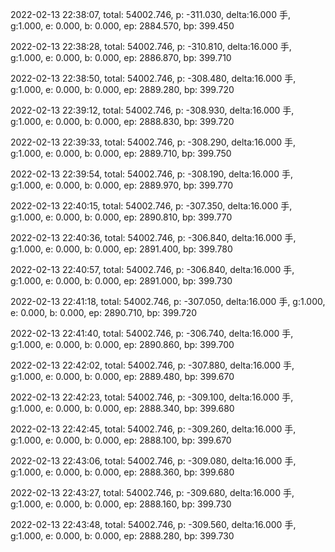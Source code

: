 2022-02-13 22:38:07, total: 54002.746, p: -311.030, delta:16.000 手, g:1.000, e: 0.000, b: 0.000, ep: 2884.570, bp: 399.450

2022-02-13 22:38:28, total: 54002.746, p: -310.810, delta:16.000 手, g:1.000, e: 0.000, b: 0.000, ep: 2886.870, bp: 399.710

2022-02-13 22:38:50, total: 54002.746, p: -308.480, delta:16.000 手, g:1.000, e: 0.000, b: 0.000, ep: 2889.280, bp: 399.720

2022-02-13 22:39:12, total: 54002.746, p: -308.930, delta:16.000 手, g:1.000, e: 0.000, b: 0.000, ep: 2888.830, bp: 399.720

2022-02-13 22:39:33, total: 54002.746, p: -308.290, delta:16.000 手, g:1.000, e: 0.000, b: 0.000, ep: 2889.710, bp: 399.750

2022-02-13 22:39:54, total: 54002.746, p: -308.190, delta:16.000 手, g:1.000, e: 0.000, b: 0.000, ep: 2889.970, bp: 399.770

2022-02-13 22:40:15, total: 54002.746, p: -307.350, delta:16.000 手, g:1.000, e: 0.000, b: 0.000, ep: 2890.810, bp: 399.770

2022-02-13 22:40:36, total: 54002.746, p: -306.840, delta:16.000 手, g:1.000, e: 0.000, b: 0.000, ep: 2891.400, bp: 399.780

2022-02-13 22:40:57, total: 54002.746, p: -306.840, delta:16.000 手, g:1.000, e: 0.000, b: 0.000, ep: 2891.000, bp: 399.730

2022-02-13 22:41:18, total: 54002.746, p: -307.050, delta:16.000 手, g:1.000, e: 0.000, b: 0.000, ep: 2890.710, bp: 399.720

2022-02-13 22:41:40, total: 54002.746, p: -306.740, delta:16.000 手, g:1.000, e: 0.000, b: 0.000, ep: 2890.860, bp: 399.700

2022-02-13 22:42:02, total: 54002.746, p: -307.880, delta:16.000 手, g:1.000, e: 0.000, b: 0.000, ep: 2889.480, bp: 399.670

2022-02-13 22:42:23, total: 54002.746, p: -309.100, delta:16.000 手, g:1.000, e: 0.000, b: 0.000, ep: 2888.340, bp: 399.680

2022-02-13 22:42:45, total: 54002.746, p: -309.260, delta:16.000 手, g:1.000, e: 0.000, b: 0.000, ep: 2888.100, bp: 399.670

2022-02-13 22:43:06, total: 54002.746, p: -309.080, delta:16.000 手, g:1.000, e: 0.000, b: 0.000, ep: 2888.360, bp: 399.680

2022-02-13 22:43:27, total: 54002.746, p: -309.680, delta:16.000 手, g:1.000, e: 0.000, b: 0.000, ep: 2888.160, bp: 399.730

2022-02-13 22:43:48, total: 54002.746, p: -309.560, delta:16.000 手, g:1.000, e: 0.000, b: 0.000, ep: 2888.280, bp: 399.730